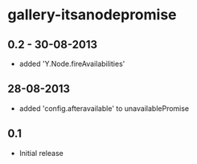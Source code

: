 gallery-itsanodepromise
========

0.2 - 30-08-2013
----------
* added 'Y.Node.fireAvailabilities'

28-08-2013
----------
* added 'config.afteravailable' to unavailablePromise

0.1
-----
* Initial release